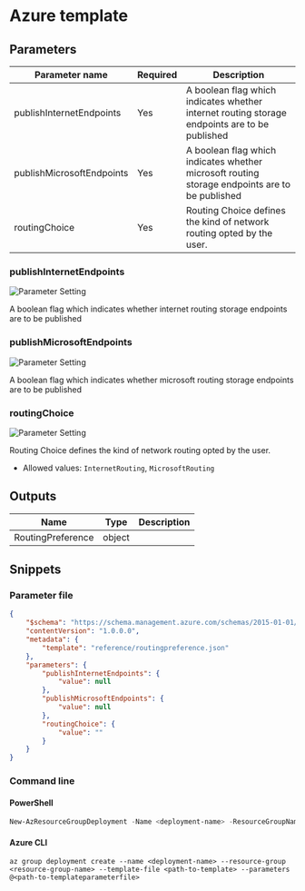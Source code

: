 # Azure template

## Parameters

Parameter name | Required | Description
-------------- | -------- | -----------
publishInternetEndpoints | Yes      | A boolean flag which indicates whether internet routing storage endpoints are to be published
publishMicrosoftEndpoints | Yes      | A boolean flag which indicates whether microsoft routing storage endpoints are to be published
routingChoice  | Yes      | Routing Choice defines the kind of network routing opted by the user.

### publishInternetEndpoints

![Parameter Setting](https://img.shields.io/badge/parameter-required-orange?style=flat-square)

A boolean flag which indicates whether internet routing storage endpoints are to be published

### publishMicrosoftEndpoints

![Parameter Setting](https://img.shields.io/badge/parameter-required-orange?style=flat-square)

A boolean flag which indicates whether microsoft routing storage endpoints are to be published

### routingChoice

![Parameter Setting](https://img.shields.io/badge/parameter-required-orange?style=flat-square)

Routing Choice defines the kind of network routing opted by the user.

- Allowed values: `InternetRouting`, `MicrosoftRouting`

## Outputs

Name | Type | Description
---- | ---- | -----------
RoutingPreference | object |

## Snippets

### Parameter file

```json
{
    "$schema": "https://schema.management.azure.com/schemas/2015-01-01/deploymentParameters.json#",
    "contentVersion": "1.0.0.0",
    "metadata": {
        "template": "reference/routingpreference.json"
    },
    "parameters": {
        "publishInternetEndpoints": {
            "value": null
        },
        "publishMicrosoftEndpoints": {
            "value": null
        },
        "routingChoice": {
            "value": ""
        }
    }
}
```

### Command line

#### PowerShell

```powershell
New-AzResourceGroupDeployment -Name <deployment-name> -ResourceGroupName <resource-group-name> -TemplateFile <path-to-template> -TemplateParameterFile <path-to-templateparameter>
```

#### Azure CLI

```text
az group deployment create --name <deployment-name> --resource-group <resource-group-name> --template-file <path-to-template> --parameters @<path-to-templateparameterfile>
```
